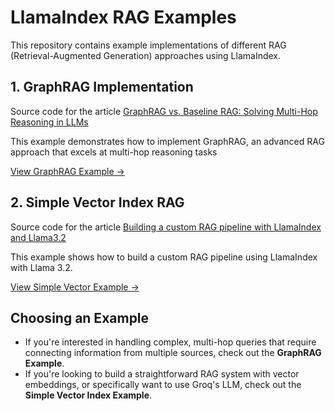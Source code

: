 # LlamaIndex RAG Examples

This repository contains example implementations of different RAG (Retrieval-Augmented Generation) approaches using LlamaIndex.

## 1. GraphRAG Implementation
Source code for the article [GraphRAG vs. Baseline RAG: Solving Multi-Hop Reasoning in LLMs](https://www.genui.com/resources/graphrag-vs.-traditional-rag-solving-multi-hop-reasoning-in-llms)

This example demonstrates how to implement GraphRAG, an advanced RAG approach that excels at multi-hop reasoning tasks

[View GraphRAG Example →](./GraphRAG%20Example)

## 2. Simple Vector Index RAG
Source code for the article [Building a custom RAG pipeline with LlamaIndex and Llama3.2](https://www.genui.com/resources/building-a-custom-rag-pipeline-with-llamaindex-and-llama3.2)

This example shows how to build a custom RAG pipeline using LlamaIndex with Llama 3.2.

[View Simple Vector Example →](./Simple%20Vector%20Index%20Example)

## Choosing an Example

- If you're interested in handling complex, multi-hop queries that require connecting information from multiple sources, check out the **GraphRAG Example**.
- If you're looking to build a straightforward RAG system with vector embeddings, or specifically want to use Groq's LLM, check out the **Simple Vector Index Example**.



